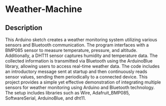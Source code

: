 # Weather-Machine

## Description
This Arduino sketch creates a weather monitoring system utilizing various sensors and Bluetooth communication. The program interfaces with a BMP085 sensor to measure temperature, pressure, and altitude. Additionally, a DHT11 sensor captures humidity and temperature data. The collected information is transmitted via Bluetooth using the ArduinoBlue library, allowing users to access real-time weather data. The code includes an introductory message sent at startup and then continuously reads sensor values, sending them periodically to a connected device. This project provides a simple yet effective demonstration of integrating multiple sensors for weather monitoring using Arduino and Bluetooth technology. The setup includes libraries such as Wire, Adafruit_BMP085, SoftwareSerial, ArduinoBlue, and dht11.

